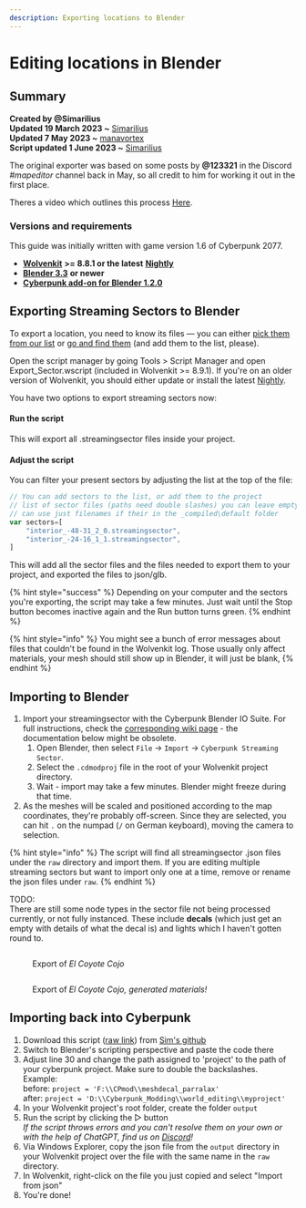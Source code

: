```yaml
---
description: Exporting locations to Blender
---
```


# Editing locations in Blender

## Summary

**Created by @Simarilius** \
**Updated 19 March 2023 \~** [Simarilius](http://127.0.0.1:5000/u/G2MqNkfgTlQ1R3G4B5s6WefLjdy2 "mention")\
**Updated 7 May 2023 \~** [manavortex](http://127.0.0.1:5000/u/NfZBoxGegfUqB33J9HXuCs6PVaC3 "mention")\
**Script updated 1 June 2023 \~** [Simarilius](http://127.0.0.1:5000/u/G2MqNkfgTlQ1R3G4B5s6WefLjdy2 "mention")

The original exporter was based on some posts by **@123321** in the Discord _#mapeditor_ channel back in May, so all credit to him for working it out in the first place.

Theres a video which outlines this process [Here](https://youtu.be/JVCbPr67mgw).

### Versions and requirements

This guide was initially written with game version 1.6 of Cyberpunk 2077.

* [**Wolvenkit**](https://github.com/WolvenKit/WolvenKit) **>= 8.8.1 or the latest** [**Nightly**](https://github.com/WolvenKit/WolvenKit-nightly-releases/releases)
* [**Blender 3.3**](https://www.blender.org/) **or newer**
* [**Cyberpunk add-on for Blender 1.2.0**](https://github.com/WolvenKit/Cyberpunk-Blender-add-on/releases)

## Exporting Streaming Sectors to Blender

To export a location, you need to know its files — you can either [pick them from our list](broken-reference) or [go and find them](broken-reference) (and add them to the list, please).

Open the script manager by going Tools > Script Manager and open Export\_Sector.wscript (included in Wolvenkit >= 8.9.1). If you're on an older version of Wolvenkit, you should either update or install the latest [Nightly](https://github.com/WolvenKit/WolvenKit-nightly-releases/releases).

You have two options to export streaming sectors now:&#x20;

#### Run the script

This will export all .streamingsector files inside your project.

#### Adjust the script

You can filter your present sectors by adjusting the list at the top of the file:

```javascript
// You can add sectors to the list, or add them to the project 
// list of sector files (paths need double slashes) you can leave empty if in project
// can use just filenames if their in the _compiled\default folder
var sectors=[
    "interior_-48-31_2_0.streamingsector",
    "interior_-24-16_1_1.streamingsector",
]
```

This will add all the sector files and the files needed to export them to your project, and exported the files to json/glb.

{% hint style="success" %}
Depending on your computer and the sectors you're exporting, the script may take a few minutes. Just wait until the Stop button becomes inactive again and the Run button turns green.
{% endhint %}

{% hint style="info" %}
You might see a bunch of error messages about files that couldn't be found in the Wolvenkit log. Those usually only affect materials, your mesh should still show up in Blender, it will just be blank,
{% endhint %}

## Importing to Blender

1. Import your streamingsector with the Cyberpunk Blender IO Suite. For full instructions, check the [corresponding wiki page](../../modding-tools/wolvenkit-blender-io-suite/wkit-blender-plugin-import-export.md#importing-into-blender-2) - the documentation below might be obsolete.
   1. Open Blender, then select `File` -> `Import` -> `Cyberpunk Streaming Sector`.
   2. Select the `.cdmodproj` file in the root of your Wolvenkit project directory.
   3. Wait - import may take a few minutes. Blender might freeze during that time.
2. As the meshes will be scaled and positioned according to the map coordinates, they're probably off-screen. Since they are selected, you can hit `.` on the numpad (`/` on German keyboard), moving the camera to selection.

{% hint style="info" %}
The script will find all streamingsector .json files under the `raw` directory and import them. If you are editing multiple streaming sectors but want to import only one at a time, remove or rename the json files under `raw`.
{% endhint %}

TODO: \
There are still some node types in the sector file not being processed currently, or not fully instanced. These include **decals** (which just get an empty with details of what the decal is) and lights which I haven't gotten round to.&#x20;



<figure><img src="https://files.gitbook.com/v0/b/gitbook-x-prod.appspot.com/o/spaces%2F-MP_ozZVx2gRZUPXkd4r%2Fuploads%2FDbvZbNVLxjmpYm0HgO0x%2FEl_Coyote_latest.png?alt=media&#x26;token=d9baec44-1f7b-4840-9341-4c0cecf68ea3" alt=""><figcaption><p>Export of <em>El Coyote Cojo</em></p></figcaption></figure>



<figure><img src="https://files.gitbook.com/v0/b/gitbook-x-prod.appspot.com/o/spaces%2F-MP_ozZVx2gRZUPXkd4r%2Fuploads%2FP2RDCtuBNlx6szwUkOKX%2FEl_Coyote_latest_shaded.png?alt=media&#x26;token=93972916-adeb-4817-95b1-e7a4c3e11d5e" alt=""><figcaption><p>Export of <em>El Coyote Cojo, generated materials!</em></p></figcaption></figure>

## Importing back into Cyberpunk

1. Download this script ([raw link](https://raw.githubusercontent.com/Simarilius-uk/CP2077\_BlenderScripts/main/export\_to\_JSONs.py)) from [Sim's github](https://github.com/Simarilius-uk/CP2077\_BlenderScripts/blob/main/export\_to\_JSONs.py)&#x20;
2. Switch to Blender's scripting perspective and paste the code there
3. Adjust line 30 and change the path assigned to 'project' to the path of your cyberpunk project. Make sure to double the backslashes.\
   Example: \
   before:  `project = 'F:\\CPmod\\meshdecal_parralax'`\
   after:     `project = 'D:\\Cyberpunk_Modding\\world_editing\\myproject'`
4. In your Wolvenkit project's root folder, create the folder `output`
5. Run the script by clicking the ▷ button\
   _If the script throws errors and you can't resolve them on your own or with the help of ChatGPT, find us on_ [_Discord_](https://discord.gg/redmodding)_!_
6. Via Windows Explorer, copy the json file from the `output` directory in your Wolvenkit project over the file with the same name in the `raw` directory.
7. In Wolvenkit, right-click on the file you just copied and select "Import from json"
8. You're done!
